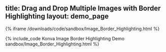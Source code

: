 title: Drag and Drop Multiple Images with Border Highlighting
layout: demo_page
---

{% iframe /downloads/code/sandbox/Image_Border_Highlighting.html %}

{% include_code Konva Image Border Highlighting Demo sandbox/Image_Border_Highlighting.html %}

